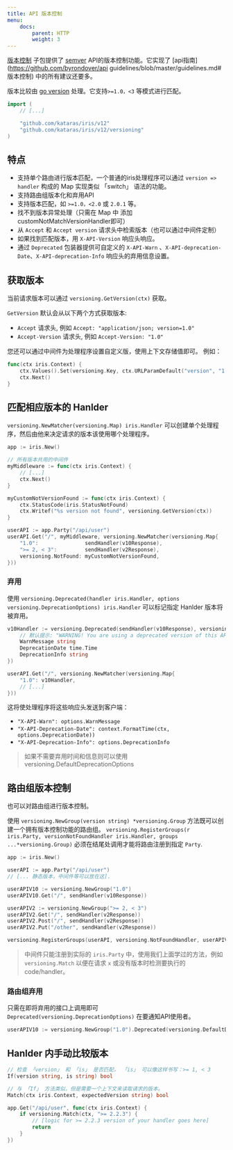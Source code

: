 ```yaml
---
title: API 版本控制
menu:
    docs:
        parent: HTTP
        weight: 3
---
```


[版本控制](https://github.com/kataras/iris/tree/master/versioning) 子包提供了 [semver](https://semver.org/) API的版本控制功能。它实现了 [api指南](https://github.com/byrondover/api guidelines/blob/master/guidelines.md#版本控制) 中的所有建议还要多。

版本比较由 [go version](https://github.com/hashicorp/go-version) 处理。它支持`>=1.0，<3` 等模式进行匹配。


```go
import (
    // [...]

    "github.com/kataras/iris/v12"
    "github.com/kataras/iris/v12/versioning"
)
```

## 特点

- 支持单个路由进行版本匹配，一个普通的iris处理程序可以通过 `version => handler` 构成的 Map 实现类似 「switch」 语法的功能。
- 支持路由组版本化和弃用API
- 支持版本匹配，如 `>=1.0，<2.0` 或 `2.0.1` 等。
- 找不到版本异常处理（只需在 Map 中 添加 customNotMatchVersionHandler即可）
- 从 `Accept` 和 `Accept version` 请求头中检索版本（也可以通过中间件定制）
- 如果找到匹配版本，用 `X-API-Version` 响应头响应。
- 通过 `Deprecated` 包装器提供可自定义的 `X-API-Warn` 、`X-API-deprecation-Date`、`X-API-deprecation-Info` 响应头的弃用信息设置。

## 获取版本

当前请求版本可以通过 `versioning.GetVersion(ctx)` 获取。

 `GetVersion` 默认会从以下两个方式获取版本:
- `Accept` 请求头, 例如 `Accept: "application/json; version=1.0"`
- `Accept-Version` 请求头, 例如 `Accept-Version: "1.0"`

您还可以通过中间件为处理程序设置自定义版，使用上下文存储值即可。
例如：

```go
func(ctx iris.Context) {
    ctx.Values().Set(versioning.Key, ctx.URLParamDefault("version", "1.0"))
    ctx.Next()
}
```

## 匹配相应版本的 Hanlder

`versioning.NewMatcher(versioning.Map) iris.Handler` 可以创建单个处理程序，然后由他来决定请求的版本该使用哪个处理程序。

```go
app := iris.New()

// 所有版本共用的中间件
myMiddleware := func(ctx iris.Context) {
    // [...]
    ctx.Next()
}

myCustomNotVersionFound := func(ctx iris.Context) {
    ctx.StatusCode(iris.StatusNotFound)
    ctx.Writef("%s version not found", versioning.GetVersion(ctx))
}

userAPI := app.Party("/api/user")
userAPI.Get("/", myMiddleware, versioning.NewMatcher(versioning.Map{
    "1.0":               sendHandler(v10Response),
    ">= 2, < 3":         sendHandler(v2Response),
    versioning.NotFound: myCustomNotVersionFound,
}))
```

### 弃用

使用 `versioning.Deprecated(handler iris.Handler, options versioning.DeprecationOptions) iris.Handler` 可以标记指定 Hanlder 版本将被弃用。


```go
v10Handler := versioning.Deprecated(sendHandler(v10Response), versioning.DeprecationOptions{
    // 默认提示: "WARNING! You are using a deprecated version of this API."
    WarnMessage string 
    DeprecationDate time.Time
    DeprecationInfo string
})

userAPI.Get("/", versioning.NewMatcher(versioning.Map{
    "1.0": v10Handler,
    // [...]
}))
```

这将使处理程序将这些响应头发送到客户端：

- `"X-API-Warn": options.WarnMessage`
- `"X-API-Deprecation-Date": context.FormatTime(ctx, options.DeprecationDate))`
- `"X-API-Deprecation-Info": options.DeprecationInfo`

> 如果不需要弃用时间和信息则可以使用 versioning.DefaultDeprecationOptions

## 路由组版本控制

也可以对路由组进行版本控制。

使用 `versioning.NewGroup(version string) *versioning.Group` 方法既可以创建一个拥有版本控制功能的路由组。
`versioning.RegisterGroups(r iris.Party, versionNotFoundHandler iris.Handler, groups ...*versioning.Group)` 必须在结尾处调用才能将路由注册到指定 `Party`.

```go
app := iris.New()

userAPI := app.Party("/api/user")
// [... 静态版本，中间件等可以放在这].

userAPIV10 := versioning.NewGroup("1.0")
userAPIV10.Get("/", sendHandler(v10Response))

userAPIV2 := versioning.NewGroup(">= 2, < 3")
userAPIV2.Get("/", sendHandler(v2Response))
userAPIV2.Post("/", sendHandler(v2Response))
userAPIV2.Put("/other", sendHandler(v2Response))

versioning.RegisterGroups(userAPI, versioning.NotFoundHandler, userAPIV10, userAPIV2)
```

> 中间件只能注册到实际的 `iris.Party` 中，使用我们上面学过的方法，例如 `versioning.Match` 以便在请求 `x` 或没有版本时检测要执行的 code/handler。

### 路由组弃用

只需在即将弃用的接口上调用即可 `Deprecated(versioning.DeprecationOptions)` 在要通知API使用者。

```go
userAPIV10 := versioning.NewGroup("1.0").Deprecated(versioning.DefaultDeprecationOptions)
```

## Hanlder 内手动比较版本

```go
// 检查 「version」 和 「is」 是否匹配， 「is」 可以像这样书写：>= 1, < 3
If(version string, is string) bool
```

```go
// 与 「If」 方法类似，但是需要一个上下文来读取请求的版本。
Match(ctx iris.Context, expectedVersion string) bool
```

```go
app.Get("/api/user", func(ctx iris.Context) {
    if versioning.Match(ctx, ">= 2.2.3") {
        // [logic for >= 2.2.3 version of your handler goes here]
        return
    }
})
```
